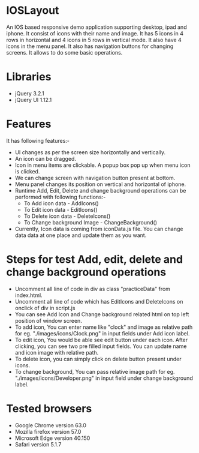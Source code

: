 # IOSLayout
An IOS based responsive demo application supporting desktop, ipad and iphone.
It consist of icons with their name and image. It has 5 icons in 4
rows in horizontal and 4 icons in 5 rows in vertical mode. It also
have 4 icons in the menu panel. It also has navigation buttons for changing screens.
It allows to do some basic operations.

# Libraries 
  * jQuery 3.2.1
  * jQuery UI 1.12.1
   
# Features
 It has following features:-
* UI changes as per the screen size horizontally and vertically.
* An icon can be dragged.
* Icon in menu items are clickable. A popup box pop up when menu
    icon is clicked.
* We can change screen with navigation button present at bottom.
* Menu panel changes its position on vertical and horizontal of iphone.
* Runtime Add, Edit, Delete and change background  operations can be
     performed with following functions:-
    - To Add icon data - AddIcons()
    - To Edit icon data - EditIcons()
    - To Delete icon data - DeleteIcons()
    - To Change background Image - ChangeBackground() 
* Currently, Icon data is coming from iconData.js file. You can
   change data  data at one place and update them as you want.

# Steps for test Add, edit, delete and change background operations
* Uncomment all line of code in div as class "practiceData" from index.html.
* Uncomment all line of code which has EditIcons and DeleteIcons on
    onclick of div in script.js
* You can see Add Icon and Change background related html on top left position
   of window screen.
* To add icon, You can enter name like "clock" and image as relative path
    for eg. "./images/icons/Clock.png" in input fields under Add icon label.
* To edit icon, You would be able see edit button under each icon.
   After clicking, you can see two pre filled  input fields.
   You can update name and icon image with relative path.
* To delete icon, you can simply click on delete button present under icons.
* To change background, You can pass relative image path for eg.
    "./images/icons/Developer.png" in input field under change background label.

# Tested browsers
  - Google Chrome version 63.0
  - Mozilla firefox version 57.0
  - Microsoft Edge version 40.150
  - Safari  version 5.1.7
  
